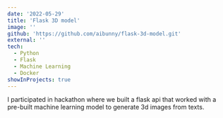 ```yaml
---
date: '2022-05-29'
title: 'Flask 3D model'
image: ''
github: 'https://github.com/aibunny/flask-3d-model.git'
external: ''
tech:
  - Python
  - Flask
  - Machine Learning
  - Docker
showInProjects: true
---
```


I participated in hackathon where we built a flask api that worked with a pre-built machine learning model to generate 3d images from texts.
